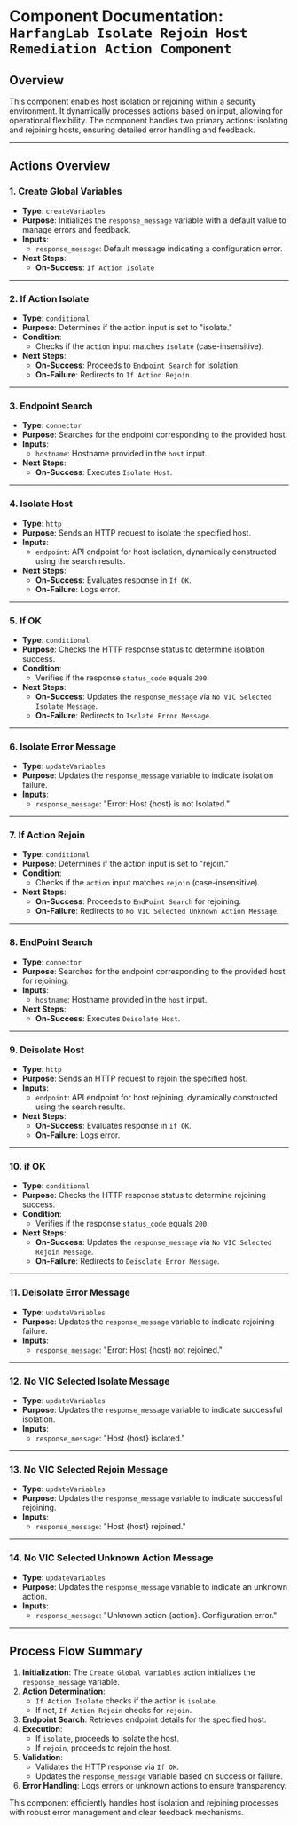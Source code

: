 # Component Documentation: `HarfangLab Isolate Rejoin Host Remediation Action Component`

## Overview

This component enables host isolation or rejoining within a security environment. It dynamically processes actions based on input, allowing for operational flexibility. The component handles two primary actions: isolating and rejoining hosts, ensuring detailed error handling and feedback.

---

## Actions Overview

### 1. **Create Global Variables**
   - **Type**: `createVariables`
   - **Purpose**: Initializes the `response_message` variable with a default value to manage errors and feedback.
   - **Inputs**:
     - `response_message`: Default message indicating a configuration error.
   - **Next Steps**:
     - **On-Success**: `If Action Isolate`

---

### 2. **If Action Isolate**
   - **Type**: `conditional`
   - **Purpose**: Determines if the action input is set to "isolate."
   - **Condition**:
     - Checks if the `action` input matches `isolate` (case-insensitive).
   - **Next Steps**:
     - **On-Success**: Proceeds to `Endpoint Search` for isolation.
     - **On-Failure**: Redirects to `If Action Rejoin`.

---

### 3. **Endpoint Search**
   - **Type**: `connector`
   - **Purpose**: Searches for the endpoint corresponding to the provided host.
   - **Inputs**:
     - `hostname`: Hostname provided in the `host` input.
   - **Next Steps**:
     - **On-Success**: Executes `Isolate Host`.

---

### 4. **Isolate Host**
   - **Type**: `http`
   - **Purpose**: Sends an HTTP request to isolate the specified host.
   - **Inputs**:
     - `endpoint`: API endpoint for host isolation, dynamically constructed using the search results.
   - **Next Steps**:
     - **On-Success**: Evaluates response in `If OK`.
     - **On-Failure**: Logs error.

---

### 5. **If OK**
   - **Type**: `conditional`
   - **Purpose**: Checks the HTTP response status to determine isolation success.
   - **Condition**:
     - Verifies if the response `status_code` equals `200`.
   - **Next Steps**:
     - **On-Success**: Updates the `response_message` via `No VIC Selected Isolate Message`.
     - **On-Failure**: Redirects to `Isolate Error Message`.

---

### 6. **Isolate Error Message**
   - **Type**: `updateVariables`
   - **Purpose**: Updates the `response_message` variable to indicate isolation failure.
   - **Inputs**:
     - `response_message`: "Error: Host {host} is not Isolated."

---

### 7. **If Action Rejoin**
   - **Type**: `conditional`
   - **Purpose**: Determines if the action input is set to "rejoin."
   - **Condition**:
     - Checks if the `action` input matches `rejoin` (case-insensitive).
   - **Next Steps**:
     - **On-Success**: Proceeds to `EndPoint Search` for rejoining.
     - **On-Failure**: Redirects to `No VIC Selected Unknown Action Message`.

---

### 8. **EndPoint Search**
   - **Type**: `connector`
   - **Purpose**: Searches for the endpoint corresponding to the provided host for rejoining.
   - **Inputs**:
     - `hostname`: Hostname provided in the `host` input.
   - **Next Steps**:
     - **On-Success**: Executes `Deisolate Host`.

---

### 9. **Deisolate Host**
   - **Type**: `http`
   - **Purpose**: Sends an HTTP request to rejoin the specified host.
   - **Inputs**:
     - `endpoint`: API endpoint for host rejoining, dynamically constructed using the search results.
   - **Next Steps**:
     - **On-Success**: Evaluates response in `if OK`.
     - **On-Failure**: Logs error.

---

### 10. **if OK**
   - **Type**: `conditional`
   - **Purpose**: Checks the HTTP response status to determine rejoining success.
   - **Condition**:
     - Verifies if the response `status_code` equals `200`.
   - **Next Steps**:
     - **On-Success**: Updates the `response_message` via `No VIC Selected Rejoin Message`.
     - **On-Failure**: Redirects to `Deisolate Error Message`.

---

### 11. **Deisolate Error Message**
   - **Type**: `updateVariables`
   - **Purpose**: Updates the `response_message` variable to indicate rejoining failure.
   - **Inputs**:
     - `response_message`: "Error: Host {host} not rejoined."

---

### 12. **No VIC Selected Isolate Message**
   - **Type**: `updateVariables`
   - **Purpose**: Updates the `response_message` variable to indicate successful isolation.
   - **Inputs**:
     - `response_message`: "Host {host} isolated."

---

### 13. **No VIC Selected Rejoin Message**
   - **Type**: `updateVariables`
   - **Purpose**: Updates the `response_message` variable to indicate successful rejoining.
   - **Inputs**:
     - `response_message`: "Host {host} rejoined."

---

### 14. **No VIC Selected Unknown Action Message**
   - **Type**: `updateVariables`
   - **Purpose**: Updates the `response_message` variable to indicate an unknown action.
   - **Inputs**:
     - `response_message`: "Unknown action {action}. Configuration error."

---

## Process Flow Summary

1. **Initialization**: The `Create Global Variables` action initializes the `response_message` variable.
2. **Action Determination**: 
   - `If Action Isolate` checks if the action is `isolate`.
   - If not, `If Action Rejoin` checks for `rejoin`.
3. **Endpoint Search**: Retrieves endpoint details for the specified host.
4. **Execution**:
   - If `isolate`, proceeds to isolate the host.
   - If `rejoin`, proceeds to rejoin the host.
5. **Validation**:
   - Validates the HTTP response via `If OK`.
   - Updates the `response_message` variable based on success or failure.
6. **Error Handling**: Logs errors or unknown actions to ensure transparency.

This component efficiently handles host isolation and rejoining processes with robust error management and clear feedback mechanisms.